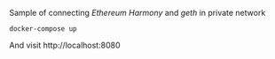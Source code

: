 Sample of connecting *Ethereum Harmony* and *geth* in private network

`docker-compose up`

And visit http://localhost:8080
